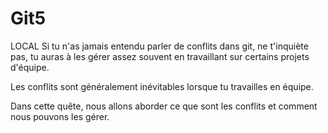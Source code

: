 # Git5
LOCAL Si tu n'as jamais entendu parler de conflits dans git, ne t'inquiète pas, tu auras à les gérer assez souvent en travaillant sur certains projets d'équipe.

Les conflits sont généralement inévitables lorsque tu travailles en équipe.

Dans cette quête, nous allons aborder ce que sont les conflits et comment nous pouvons les gérer.
